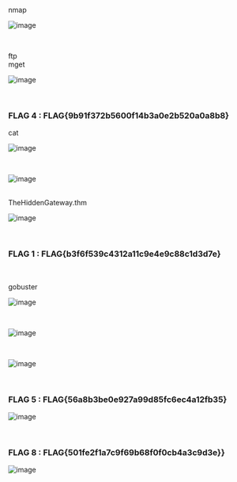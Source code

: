 

<p>nmap</p>

![image](https://github.com/user-attachments/assets/e96407fa-6f81-4e43-9aec-93da93c8c174)

<br>

<p>ftp<br>
mget</p>

![image](https://github.com/user-attachments/assets/3a5d72c0-da0e-43d9-adeb-a192516a2f79)

<br>

<h3>FLAG 4  :  FLAG{9b91f372b5600f14b3a0e2b520a0a8b8}</h3>

<p>cat</p>

![image](https://github.com/user-attachments/assets/59b1225b-3c23-4840-a6b4-13fc7aab60e4)

<br>

![image](https://github.com/user-attachments/assets/79a88c89-91d8-4e2b-8dcb-eb582c813b4f)


<br>
TheHiddenGateway.thm <br>

![image](https://github.com/user-attachments/assets/4025f4a1-0337-4be5-9859-ef68f2d50639)

<br>
<h3>FLAG 1  :  FLAG{b3f6f539c4312a11c9e4e9c88c1d3d7e}</h3>

<br>

<p>gobuster</p>

![image](https://github.com/user-attachments/assets/646a1622-a5b9-434e-9cae-5373840183a1)


<br>


![image](https://github.com/user-attachments/assets/462026c1-9ce9-4f77-bbec-00976ae906ba)

<BR>


![image](https://github.com/user-attachments/assets/d934c431-96ef-43c0-88a7-25956836f95f)

<br>

<h3>FLAG 5  :  FLAG{56a8b3be0e927a99d85fc6ec4a12fb35}</h3>

![image](https://github.com/user-attachments/assets/e16b2c5f-cd92-441b-8130-8154ae6f81fa)

<br>

<h3>FLAG 8  :  FLAG{501fe2f1a7c9f69b68f0f0cb4a3c9d3e}}</h3>

![image](https://github.com/user-attachments/assets/cf5be001-4009-4e91-a7c2-0b608bcb837c)






